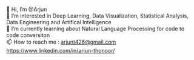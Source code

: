 👋 Hi, I’m @Arjun<br>
👀 I’m interested in Deep Learning, Data Visualization, Statistical Analysis, Data Engineering and Artifical Intelligence<br>
🌱 I’m currently learning about Natural Language Processing for code to code conversiton<br>
📫 How to reach me : arjunt426@gmail.com https://www.linkedin.com/in/arjun-thonoor/<br>
